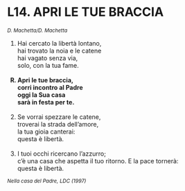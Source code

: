 # L14. APRI LE TUE BRACCIA

<sub><i>D. Machetta/D. Machetta</i></sub>
<ol>
  <li>Hai cercato la libertà lontano,<br>
    hai trovato la noia e le catene<br>
    hai vagato senza via,<br>
    solo, con la tua fame.</li><br>
  <b><li type="A" value="18">Apri le tue braccia,<br>
    corri incontro al Padre<br>
    oggi la Sua casa<br>
    sarà in festa per te.</li></b><br>
  <li value="2">Se vorrai spezzare le catene,<br>
    troverai la strada dell’amore,<br>
    la tua gioia canterai:<br>
    questa è libertà.</li><br>
  <li>I tuoi occhi ricercano l’azzurro;<br>
    c’è una casa che aspetta il tuo ritorno.
    E la pace tornerà:<br>
    questa è libertà.</li>
</ol>
<sub><i>Nella casa del Padre, LDC (1997)</i></sub>
